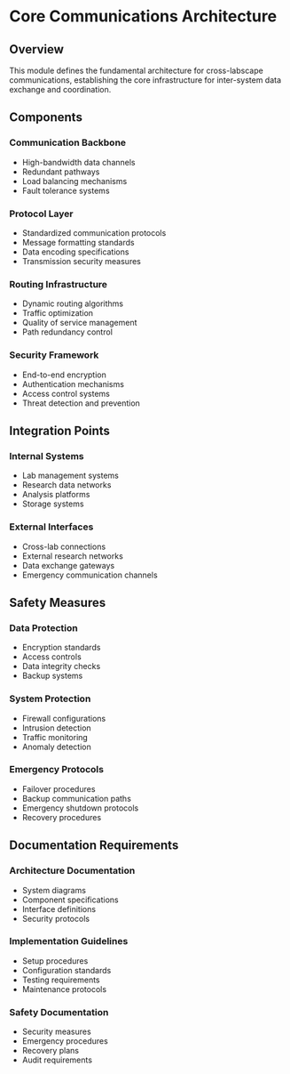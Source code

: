 # Core Communications Architecture

## Overview
This module defines the fundamental architecture for cross-labscape communications, establishing the core infrastructure for inter-system data exchange and coordination.

## Components

### Communication Backbone
- High-bandwidth data channels
- Redundant pathways
- Load balancing mechanisms
- Fault tolerance systems

### Protocol Layer
- Standardized communication protocols
- Message formatting standards
- Data encoding specifications
- Transmission security measures

### Routing Infrastructure
- Dynamic routing algorithms
- Traffic optimization
- Quality of service management
- Path redundancy control

### Security Framework
- End-to-end encryption
- Authentication mechanisms
- Access control systems
- Threat detection and prevention

## Integration Points

### Internal Systems
- Lab management systems
- Research data networks
- Analysis platforms
- Storage systems

### External Interfaces
- Cross-lab connections
- External research networks
- Data exchange gateways
- Emergency communication channels

## Safety Measures

### Data Protection
- Encryption standards
- Access controls
- Data integrity checks
- Backup systems

### System Protection
- Firewall configurations
- Intrusion detection
- Traffic monitoring
- Anomaly detection

### Emergency Protocols
- Failover procedures
- Backup communication paths
- Emergency shutdown protocols
- Recovery procedures

## Documentation Requirements

### Architecture Documentation
- System diagrams
- Component specifications
- Interface definitions
- Security protocols

### Implementation Guidelines
- Setup procedures
- Configuration standards
- Testing requirements
- Maintenance protocols

### Safety Documentation
- Security measures
- Emergency procedures
- Recovery plans
- Audit requirements